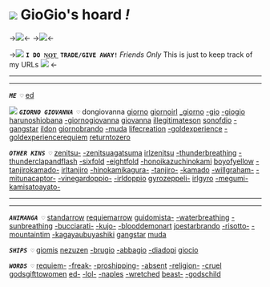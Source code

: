 # ![](https://gifcity.carrd.co/assets/images/gallery03/dce1c73b.gif?v=d7271437) **GioGio's hoard** *!*
->![](https://cdn.discordapp.com/attachments/1134086577241460807/1134086611747999884/blur_edges_28.png)<-
->![](https://gifcity.carrd.co/assets/images/gallery38/42c12903.gif?v=d7271437)<-

->![](https://gifcity.carrd.co/assets/images/gallery143/602331d9.gif?v=7421cb56) **`I DO N͟O͟T͟ TRADE/GIVE AWAY!`** *Friends Only*
This is just to keep track of my URLs ![](https://gifcity.carrd.co/assets/images/gallery03/1742fc12.gif?v=d7271437) <-

***
***

***`ME ♡`*** [ed](https://rentry.co/Ed)

![](https://gifcity.carrd.co/assets/images/gallery143/0a9ecd83.gif?v=7421cb56) ***`GIORNO GIOVANNA ♡`*** dongiovanna [giorno](https://rentry.co/giorno) [giornoirl](https://rentry.co/giornoirl) [_giorno](https://rentry.co/_giorno) [-gio](https://rentry.co/-gio) [-giogio](https://rentry.co/-giogio) [harunoshiobana](https://rentry.co/HarunoShiobana) [-giornogiovanna](https://rentry.co/-giornogiovanna) [giovanna](https://rentry.co/giovanna) [illegitimateson](https://rentry.co/illegitimateson) [sonofdio](https://rentry.co/sonofdio)
[-gangstar](https://rentry.co/-gangstar) [ildon](https://rentry.co/ildon) [giornobrando](https://rentry.co/giornobrando) [-muda](https://rentry.co/-muda) [lifecreation](https://rentry.co/LifeCreation) [-goldexperience](https://rentry.co/-goldexperience) [-goldexperiencerequiem](https://rentry.co/-goldexperiencerequiem) [returntozero](https://rentry.co/returntozero)

 ***`OTHER KINS ♡`*** [zenitsu-](https://rentry.co/zenitsu-) [-zenitsuagatsuma](https://rentry.co/-zenitsuagatsuma) [irlzenitsu](https://rentry.co/irlzenitsu) [-thunderbreathing](https://rentry.co/-thunderbreathing) [-thunderclapandflash](https://rentry.co/-thunderclapandflash) [-sixfold](https://rentry.co/-sixfold) [-eightfold](https://rentry.co/-eightfold) [-honoikazuchinokami](https://rentry.co/-HonoikazuchinoKami) [boyofyellow](https://rentry.co/boyofyellow)
[-tanjirokamado-](https://rentry.co/-TanjiroKamado-) [irltanjiro](https://rentry.co/irltanjiro) [-hinokamikagura-](https://rentry.co/-HinokamiKagura-) [-tanjiro-](https://rentry.co/-tanjiro-) [-kamado](https://rentry.co/-kamado) [-willgraham-](https://rentry.co/-willgraham-) [-mitunacaptor-](https://rentry.co/-mitunacaptor-) [-vinegardoppio-](https://rentry.co/-vinegardoppio-) [-irldoppio](https://rentry.co/-irldoppio) [gyrozeppeli-](https://rentry.co/gyrozeppeli-) [irlgyro](https://rentry.co/irlgyro) [-megumi-](https://rentry.co/-megumi-) [kamisatoayato-](https://rentry.co/KamisatoAyato-) 

***
***

***`ANIMANGA ♡`*** [standarrow](https://rentry.co/standarrow) [requiemarrow](https://rentry.co/requiemarrow) [guidomista-](https://rentry.co/guidomista-) [-waterbreathing](https://rentry.co/-waterbreathing) [-sunbreathing](https://rentry.co/-sunbreathing) [-bucciarati-](https://rentry.co/-bucciarati-) [-kujo-](https://rentry.co/-kujo-)  [-blooddemonart](https://rentry.co/-blooddemonart) [joestarbrando](https://rentry.co/joestarbrando) [-risotto-](https://rentry.co/-risotto-)
[-mountaintim](https://rentry.co/-moutaintim) [-kagayaubuyashiki](https://rentry.co/-KagayaUbuyashiki) [gangstar](https://rentry.co/gangstar) [muda](https://rentry.co/muda)

 ***`SHIPS ♡`*** [giomis](https://rentry.co/giomis) [nezuzen](https://rentry.co/nezuzen) [-brugio](https://rentry.co/-brugio) [-abbagio](https://rentry.co/-abbagio) [-diadopi](https://rentry.co/-diadopi) [giocio](https://rentry.co/giocio)

 ***`WORDS ♡`*** [requiem-](https://rentry.co/requiem-) [-freak-](https://rentry.co/-freak-) [-proshipping-](https://rentry.co/-proshipping-) [-absent](https://rentry.co/-absent) [-religion-](https://rentry.co/-religion-) [-cruel](https://rentry.co/-cruel) [godsgifttowomen](https://rentry.co/godsgifttowomen) [ed-](https://rentry.co/ed-) [-lol-](https://rentry.co/-lol-) [-naples](https://rentry.co/-naples) [-wretched](https://rentry.co/-wretched) [beast-](https://rentry.co/beast-) [-godschild](https://rentry.co/-godschild)